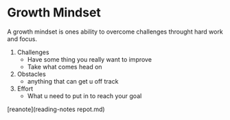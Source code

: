 # Growth Mindset
A growth mindset is ones ability to overcome challenges throught hard work and focus.
1. Challenges
   - Have some thing you really want to improve
   - Take what comes head on
2. Obstacles
    - anything that can get u off track
4. Effort
    - What u need to put in to reach your goal
    
[reanote](reading-notes repot.md)
